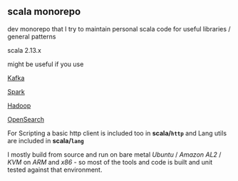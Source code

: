 ## scala monorepo

dev monorepo that I try to maintain personal scala code for useful libraries / general patterns

scala 2.13.x

might be useful if you use

[Kafka](https://duckduckgo.com)

[Spark](https://spark.apache.org/)

[Hadoop](https://duckduckgo.com)

[OpenSearch](https://opensearch.org/)

For Scripting a basic http client is included too in **scala/`http`** and Lang utils are included in **scala/`lang`**

I mostly build from source and run on bare metal _Ubuntu_ / _Amazon AL2_ / _KVM_ on _ARM_ and _x86_ - so most of the tools and code is built and unit tested against that environment.

